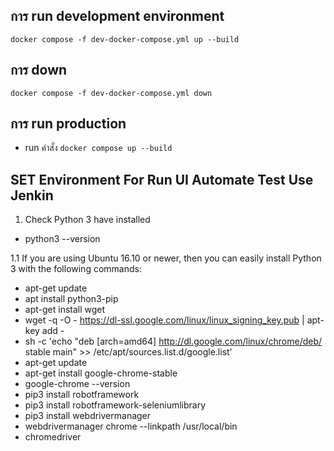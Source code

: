 ## การ run development environment

`docker compose -f dev-docker-compose.yml up --build`

## การ down

`docker compose -f dev-docker-compose.yml down`

## การ run production

- run คำสั่ง `docker compose up --build`


## SET Environment For Run UI Automate Test Use Jenkin
1. Check Python 3 have installed
- python3 --version

1.1 If you are using Ubuntu 16.10 or newer, then you can easily install Python 3 with the following commands: 
- apt-get update
- apt install python3-pip
- apt-get install wget
- wget -q -O - https://dl-ssl.google.com/linux/linux_signing_key.pub | apt-key add -
- sh -c 'echo "deb [arch=amd64] http://dl.google.com/linux/chrome/deb/ stable main" >> /etc/apt/sources.list.d/google.list'
- apt-get update
- apt-get install google-chrome-stable
- google-chrome --version
- pip3 install robotframework
- pip3 install robotframework-seleniumlibrary
- pip3 install webdrivermanager
- webdrivermanager chrome --linkpath /usr/local/bin
- chromedriver
